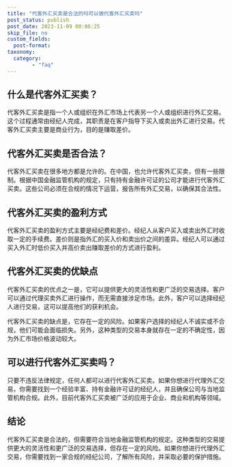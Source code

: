 ```yaml
---
title: "代客外汇买卖是合法的吗可以做代客外汇买卖吗"
post_status: publish
post_date: 2023-11-09 00:06:25
skip_file: no
custom_fields: 
  post-format: 
taxonomy:
  category:
        - "faq"
---
```


## 什么是代客外汇买卖？

代客外汇买卖是指一个人或组织在外汇市场上代表另一个人或组织进行外汇交易。这个过程通常由经纪人完成，其职责是在客户指导下买入或卖出外汇进行交易。代客外汇买卖主要是商业行为，目的是赚取差价。

## 代客外汇买卖是否合法？

代客外汇买卖在很多地方都是允许的。在中国，也允许代客外汇买卖，但有一些限制。根据中国金融监管机构的规定，只有持有金融许可证的公司才能进行代客外汇买卖。这些公司必须在合规的情况下运营，报告所有外汇交易，以确保其合法性。

## 代客外汇买卖的盈利方式

代客外汇买卖的盈利方式主要是经纪费和差价。经纪人从客户买入或卖出外汇时收取一定的手续费。差价则是指外汇的买入价和卖出价之间的差异。经纪人可以通过买入外汇时低价买入并高价卖出赚取差价的方式进行盈利。

## 代客外汇买卖的优缺点

代客外汇买卖的优点之一是，它可以提供更大的灵活性和更广泛的交易选择。客户可以通过代理买卖外汇进行操作，而无需直接涉足市场。此外，客户可以选择经纪人进行交易，这可以提高他们的获利机会。

代客外汇买卖的缺点是，它存在一定的风险。如果客户选择的经纪人不诚实或不合规，他们可能会面临损失。另外，这种类型的交易本身就存在一定的不确定性，因为外汇市场价格波动较大。

## 可以进行代客外汇买卖吗？

只要不违反法律规定，任何人都可以进行代客外汇买卖。如果你想进行代理外汇交易，你需要找到一个经验丰富、持有金融许可证的经纪人，并且确保公司与当地监管机构合规。此外，目前代客外汇买卖被广泛的应用于企业、商业和机构等领域。

## 结论

代客外汇买卖是合法的，但需要符合当地金融监管机构的规定。这种类型的交易提供更大的灵活性和更广泛的交易选择，但存在一定的风险。如果你想进行代理外汇交易，你需要找到一家合规的经纪公司，了解所有风险，并采取必要的保护措施。
